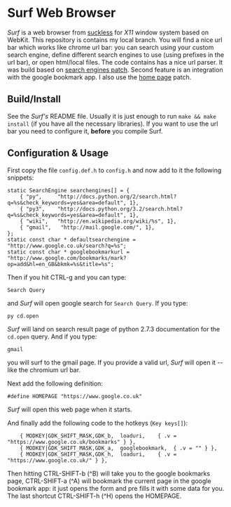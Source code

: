 Surf Web Browser
================

*Surf* is a web browser from [suckless](http://surf.suckless.org/) for *X11*
window system based on WebKit.  This repository is contains my local branch.
You will find a nice url bar which works like chrome url bar: you can search
using your custom search engine, define different search engines to use (using
prefixes in the url bar), or open html/local files.  The code contains has
a nice url parser.  It was build based on [search engines
patch](http://surf.suckless.org/patches/searchengines).  Second feature is
an integration with the google bookmark app.  I also use the [home
page](http://surf.suckless.org/patches/homepage) patch.

Build/Install
-------------

See the *Surf's* README file.  Usually it is just enough to run ``make && make
install`` (if you have all the necessary libraries).  If you want to use the
url bar you need to configure it, __before__ you compile Surf.

Configuration & Usage
---------------------

First copy the file ``config.def.h`` to ``config.h`` and now
add to it the following snippets:

```
static SearchEngine searchengines[] = {
    { "py",     "http://docs.python.org/2/search.html?q=%s&check_keywords=yes&area=default", 1},
    { "py3",    "http://docs.python.org/3.2/search.html?q=%s&check_keywords=yes&area=default", 1},
    { "wiki",   "http://en.wikipedia.org/wiki/%s", 1},
    { "gmail",   "http://mail.google.com/", 1},
};
static const char * defaultsearchengine = "http://www.google.co.uk/search?q=%s";
static const char * googlebookmarkurl = "http://www.google.com/bookmarks/mark?op=add&hl=en_GB&bkmk=%s&title=%s";
```

Then if you hit CTRL-g and you can type:
```
Search Query
```

and *Surf* will open google search for `Search Query`.  If you type:
```
py cd.open
```
*Surf* will land on search result page of python 2.7.3 documentation for the
`cd.open` query.  And if you type:
```
gmail
```
you will surf to the gmail page.  If you provide a valid url, *Surf* will open
it -- like the chromium url bar.

Next add the following definition:
```
#define HOMEPAGE "https://www.google.co.uk"
```
*Surf* will open this web page when it starts.

And finally add the following code to the hotkeys (``Key keys[]``):
```
    { MODKEY|GDK_SHIFT_MASK,GDK_b,	loaduri,    { .v = "https://www.google.co.uk/bookmarks" } },
    { MODKEY|GDK_SHIFT_MASK,GDK_a,	googlebookmark,  { .v = "" } },
    { MODKEY|GDK_SHIFT_MASK,GDK_h,	loaduri,    { .v = "https://www.google.co.uk/" } },
```
Then hitting CTRL-SHIFT-b (^B) will take you to the google bookmarks page,
CTRL-SHIFT-a (^A) will bookmark the current page in the google bookmark app:
it just opens the form and pre fills it with some data for you.  The last
shortcut CTRL-SHIFT-h (^H) opens the HOMEPAGE.

